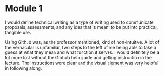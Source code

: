 # Module 1

I would define technical writing as a type of writing used to communicate proposals, assessments, and any idea that is meant to be put into practical, tangible use. 

Using Github was, as the professor mentioned, kind of non-intuitive. A lot of the vernacular is unfamiliar, two steps to the left of me being able to take a guess at what they mean and what function it serves. 
I would definitely be a lot more lost without the Gibhub help guide and getting instruction in the lecture. The instructions were clear and the visual element was very helpful in following along. 

